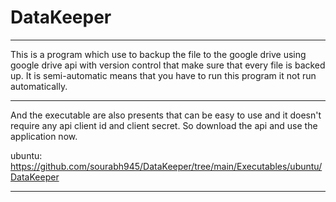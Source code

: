 # DataKeeper
-------------------------------------------------------------------------------------------
This is a program which use to backup the file to the google drive using google drive api with version control that make sure that every file is backed up. It is semi-automatic means that you have to run this program it not run automatically.

-----------------------------------------------------------------------------------------------

And the executable are also presents that can be easy to use and it doesn't require any api client id and client secret. So download the api and use the application now.

ubuntu: https://github.com/sourabh945/DataKeeper/tree/main/Executables/ubuntu/DataKeeper

-----------------------------------------------------------------------------------------


